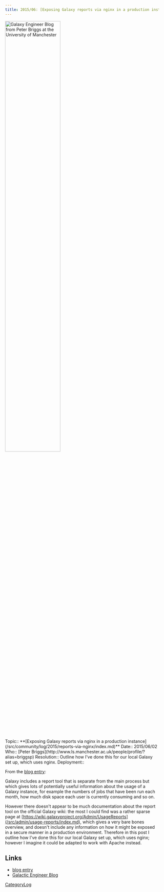 ```yaml
---
title: 2015/06: [Exposing Galaxy reports via nginx in a production instance](http://galacticengineer.blogspot.co.uk/2015/06/exposing-galaxy-reports-via-nginx-in.html)
---
```

<div class='center'><a href='http://galacticengineer.blogspot.co.uk/'><img src="/src/images/GalacticEngineerHeader.png" alt="Galaxy Engineer Blog from Peter Briggs at the University of Manchester" width="60%" /></a></div>





<div class='logbox'>
 Topic:: **[Exposing Galaxy reports via nginx in a production instance](/src/community/log/2015/reports-via-nginx/index.md)**
 Date:: 2015/06/02
 Who:: [Peter Briggs](http://www.ls.manchester.ac.uk/people/profile/?alias=briggsp)
 Resolution:: Outline how I've done this for our local Galaxy set up, which uses nginx.
 Deployment:: 
</div>

From the [blog entry](http://galacticengineer.blogspot.co.uk/2015/06/exposing-galaxy-reports-via-nginx-in.html):

<div class='indent'>

Galaxy includes a report tool that is separate from the main process but which gives lots of potentially useful information about the usage of a Galaxy instance, for example the numbers of jobs that have been run each month, how much disk space each user is currently consuming and so on.

However there doesn't appear to be much documentation about the report tool on the official Galaxy wiki: the most I could find was a rather sparse page at [https://wiki.galaxyproject.org/Admin/UsageReports](/src/admin/usage-reports/index.md), which gives a very bare bones overview, and doesn't include any information on how it might be exposed in a secure manner in a production environment. Therefore in this post I outline how I've done this for our local Galaxy set up, which uses nginx; however I imagine it could be adapted to work with Apache instead.
</div>

## Links

* [blog entry](http://galacticengineer.blogspot.co.uk/2015/06/exposing-galaxy-reports-via-nginx-in.html)
* [Galactic Engineer Blog](http://galacticengineer.blogspot.co.uk/)

[CategoryLog](/src/category-log/index.md)
